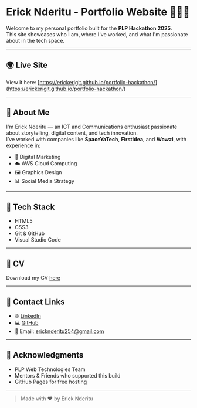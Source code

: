 # Erick Nderitu - Portfolio Website 👨🏽‍💻

Welcome to my personal portfolio built for the **PLP Hackathon 2025**.  
This site showcases who I am, where I've worked, and what I'm passionate about in the tech space.

---

## 🌍 Live Site  
View it here: [https://erickerigit.github.io/portfolio-hackathon/](https://erickerigit.github.io/portfolio-hackathon/)

---

## 📌 About Me
I'm Erick Nderitu — an ICT and Communications enthusiast passionate about storytelling, digital content, and tech innovation.  
I’ve worked with companies like **SpaceYaTech**, **FirstIdea**, and **Wowzi**, with experience in:

- 📱 Digital Marketing  
- ☁️ AWS Cloud Computing  
- 🖼️ Graphics Design  
- 📊 Social Media Strategy

---

## 🧰 Tech Stack

- HTML5  
- CSS3  
- Git & GitHub  
- Visual Studio Code

---

## 📄 CV
Download my CV [here](./assets/cv/Erick%20Nderitu%202025%20CV.pdf)

---

## 🔗 Contact Links

- 🌐 [LinkedIn](https://www.linkedin.com/in/erick-nderitu/)
- 💻 [GitHub](https://github.com/ErickErigit)
- 📧 Email: [ericknderitu254@gmail.com](mailto:ericknderitu254@gmail.com)

---

## 🙏 Acknowledgments

- PLP Web Technologies Team  
- Mentors & Friends who supported this build  
- GitHub Pages for free hosting

---

> Made with ❤️ by Erick Nderitu

